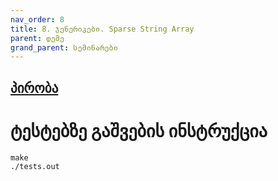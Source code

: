 ```yaml
---
nav_order: 8
title: 8. ჯენერიკები. Sparse String Array
parent: დემე
grand_parent: სემინარები
---
```


## [პირობა](./problem.pdf)

# ტესტებზე გაშვების ინსტრუქცია

```
make
./tests.out
```
